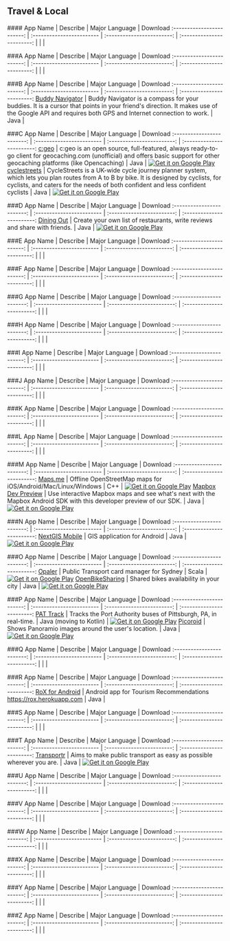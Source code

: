 ## Travel & Local
###\# 
App Name                   | Describe                  | Major Language             | Download 
:------------------------: | :------------------------ | :------------------------: | :------------------------: 
 | | | 

###A
App Name                   | Describe                  | Major Language             | Download 
:------------------------: | :------------------------ | :------------------------: | :------------------------: 
 | | | 

###B
App Name                   | Describe                  | Major Language             | Download 
:------------------------: | :------------------------ | :------------------------: | :------------------------: 
[Buddy Navigator](https://github.com/jemboy/android-buddy-navigator) | Buddy Navigator is a compass for your buddies. It is a cursor that points in your friend's direction. It makes use of the Google API and requires both GPS and Internet connection to work. | Java |   

###C
App Name                   | Describe                  | Major Language             | Download 
:------------------------: | :------------------------ | :------------------------: | :------------------------: 
[c:geo](https://github.com/cgeo/cgeo) | c:geo is an open source, full-featured, always ready-to-go client for geocaching.com (unofficial) and offers basic support for other geocaching platforms (like Opencaching) | Java | [![Get it on Google Play](http://i.imgur.com/7sq06lr.png)](https://play.google.com/store/apps/details?id=cgeo.geocaching)
[cyclestreets](https://github.com/cyclestreets/android) | CycleStreets is a UK-wide cycle journey planner system, which lets you plan routes from A to B by bike. It is designed by cyclists, for cyclists, and caters for the needs of both confident and less confident cyclists | Java | [![Get it on Google Play](http://i.imgur.com/7sq06lr.png)](https://play.google.com/store/apps/details?id=net.cyclestreets)

###D
App Name                   | Describe                  | Major Language             | Download 
:------------------------: | :------------------------ | :------------------------: | :------------------------: 
[Dining Out](https://github.com/pushbit/dining-out) | Create your own list of restaurants, write reviews and share with friends. | Java | [![Get it on Google Play](http://i.imgur.com/7sq06lr.png)](https://play.google.com/store/apps/details?id=net.sf.diningout)

###E
App Name                   | Describe                  | Major Language             | Download 
:------------------------: | :------------------------ | :------------------------: | :------------------------: 
 | | | 

###F
App Name                   | Describe                  | Major Language             | Download 
:------------------------: | :------------------------ | :------------------------: | :------------------------: 
 | | | 

###G
App Name                   | Describe                  | Major Language             | Download 
:------------------------: | :------------------------ | :------------------------: | :------------------------: 
 | | | 

###H
App Name                   | Describe                  | Major Language             | Download 
:------------------------: | :------------------------ | :------------------------: | :------------------------: 
 | | | 

###I
App Name                   | Describe                  | Major Language             | Download 
:------------------------: | :------------------------ | :------------------------: | :------------------------: 
 | | | 

###J
App Name                   | Describe                  | Major Language             | Download 
:------------------------: | :------------------------ | :------------------------: | :------------------------: 
 | | | 

###K
App Name                   | Describe                  | Major Language             | Download 
:------------------------: | :------------------------ | :------------------------: | :------------------------: 
 | | | 

###L
App Name                   | Describe                  | Major Language             | Download 
:------------------------: | :------------------------ | :------------------------: | :------------------------: 
 | | | 

###M
App Name                   | Describe                  | Major Language             | Download 
:------------------------: | :------------------------ | :------------------------: | :------------------------: 
[Maps.me](https://github.com/mapsme/omim) | Offline OpenStreetMap maps for iOS/Android/Mac/Linux/Windows | C++ | [![Get it on Google Play](http://i.imgur.com/7sq06lr.png)](https://play.google.com/store/apps/details?id=com.mapswithme.maps.pro)
[Mapbox Dev Preview](https://github.com/mapbox/mapbox-android-demo) | Use interactive Mapbox maps and see what's next with the Mapbox Android SDK with this developer preview of our SDK. | Java | [![Get it on Google Play](http://i.imgur.com/7sq06lr.png)](https://play.google.com/store/apps/details?id=com.mapbox.mapboxandroiddemo)

###N
App Name                   | Describe                  | Major Language             | Download 
:------------------------: | :------------------------ | :------------------------: | :------------------------: 
[NextGIS Mobile](https://github.com/nextgis/android_gisapp) | GIS application for Android | Java | [![Get it on Google Play](http://i.imgur.com/7sq06lr.png)](https://play.google.com/store/apps/details?id=com.nextgis.mobile)

###O
App Name                   | Describe                  | Major Language             | Download 
:------------------------: | :------------------------ | :------------------------: | :------------------------: 
[Opaler](https://github.com/timgreen/opaler) | Public Transport card manager for Sydney | Scala | [![Get it on Google Play](http://i.imgur.com/7sq06lr.png)](https://play.google.com/store/apps/details?id=it.timgreen.opal) 
[OpenBikeSharing](https://github.com/bparmentier/OpenBikeSharing) | Shared bikes availability in your city | Java | [![Get it on Google Play](http://i.imgur.com/7sq06lr.png)](https://play.google.com/store/apps/details?id=be.brunoparmentier.openbikesharing.app) 

###P
App Name                   | Describe                  | Major Language             | Download 
:------------------------: | :------------------------ | :------------------------: | :------------------------: 
[PAT Track](https://github.com/rectangle-dbmi/Realtime-Port-Authority/) | Tracks the Port Authority buses of Pittsburgh, PA, in real-time. | Java (moving to Kotlin) | [![Get it on Google Play](http://i.imgur.com/7sq06lr.png)](https://play.google.com/store/apps/details?id=rectangledbmi.com.pittsburghrealtimetracker)
[Picoroid](https://github.com/hemant3370/Picoroid) | Shows Panoramio images around the user's location. | Java  | [![Get it on Google Play](http://i.imgur.com/7sq06lr.png)](https://play.google.com/store/apps/details?id=com.hsr.hemant.ppp&hl=en)

###Q
App Name                   | Describe                  | Major Language             | Download 
:------------------------: | :------------------------ | :------------------------: | :------------------------: 
 | | | 

###R
App Name                   | Describe                  | Major Language             | Download 
:------------------------: | :------------------------ | :------------------------: | :------------------------: 
[RoX for Android](https://github.com/dan-zx/rox-android) | Android app for Tourism Recommendations https://rox.herokuapp.com | Java | 

###S
App Name                   | Describe                  | Major Language             | Download 
:------------------------: | :------------------------ | :------------------------: | :------------------------: 
 | | | 

###T
App Name                   | Describe                  | Major Language             | Download 
:------------------------: | :------------------------ | :------------------------: | :------------------------: 
 [Transportr](https://github.com/grote/Transportr) | Aims to make public transport as easy as possible wherever you are. | Java  | [![Get it on Google Play](http://i.imgur.com/7sq06lr.png)](https://play.google.com/store/apps/details?id=de.grobox.liberario)

###U
App Name                   | Describe                  | Major Language             | Download 
:------------------------: | :------------------------ | :------------------------: | :------------------------: 
 | | | 

###V
App Name                   | Describe                  | Major Language             | Download 
:------------------------: | :------------------------ | :------------------------: | :------------------------: 
 | | | 

###W
App Name                   | Describe                  | Major Language             | Download 
:------------------------: | :------------------------ | :------------------------: | :------------------------: 
 | | | 

###X
App Name                   | Describe                  | Major Language             | Download 
:------------------------: | :------------------------ | :------------------------: | :------------------------: 
 | | | 

###Y
App Name                   | Describe                  | Major Language             | Download 
:------------------------: | :------------------------ | :------------------------: | :------------------------: 
 | | | 

###Z
App Name                   | Describe                  | Major Language             | Download 
:------------------------: | :------------------------ | :------------------------: | :------------------------: 
 | | | 
